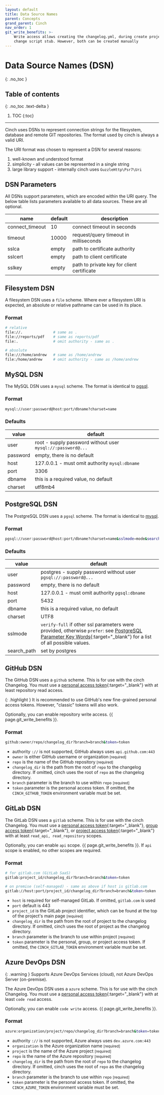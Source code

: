 ```yaml
---
layout: default
title: Data Source Names
parent: Concepts
grand_parent: Cinch
nav_order: 1
git_write_benefits: >- 
    Write access allows creating the changelog.yml, during create project, and adding a 
    change script stub. However, both can be created manually
---
```


# Data Source Names (DSN)
{: .no_toc }

## Table of contents
{: .no_toc .text-delta }

1. TOC
{:toc}
----

Cinch uses DSNs to represent connection strings for the filesystem, database and remote GIT repositories. The format
used by cinch is always a valid URI.

The URI format was chosen to represent a DSN for several reasons:
1. well-known and understood format
2. simplicity - all values can be represented in a single string
3. large library support - internally cinch uses `GuzzleHttp\Psr7\Uri`

## DSN Parameters
All DSNs support parameters, which are encoded within the URI query. The below table lists parameters available
to all data sources. These are all optional.

| name            | default | description                                |
|-----------------|---------|--------------------------------------------|
| connect_timeout | 10      | connect timeout in seconds                 |
| timeout         | 10000   | request/query timeout in milliseconds      |
| sslca           | empty   | path to certificate authority              |
| sslcert         | empty   | path to client certificate                 |
| sslkey          | empty   | path to private key for client certificate |


## Filesystem DSN
A filesystem DSN uses a `file` scheme. Where ever a filesystem URI is expected, an absolute or relative pathname
can be used in its place.

### Format
```bash
# relative
file://.              # same as .
file://reports/pdf    # same as reports/pdf
file:.                # omit authority - same as .

# absolute
file:///home/andrew   # same as /home/andrew
file:/home/andrew     # omit authority - same as /home/andrew
```

## MySQL DSN
The MySQL DSN uses a `mysql` scheme. The format is identical to [pgsql](#postgresql-dsn).

### Format
```bash
mysql://user:password@host:port/dbname?charset=name
```

### Defaults

| value    | default                                                     |
|----------|-------------------------------------------------------------|
| user     | root - supply password without user `mysql://:password@...` |
| password | empty, there is no default                                  |
| host     | 127.0.0.1 - must omit authority `mysql:dbname`              |
| port     | 3306                                                        |
| dbname   | this is a required value, no default                        |
| charset  | utf8mb4                                                     |

## PostgreSQL DSN
The PostgreSQL DSN uses a `pgsql` scheme. The format is identical to [mysql](#mysql-dsn).

### Format
```bash
pgsql://user:password@host:port/dbname?charset=name&sslmode=mode&search_path=a,b,c
```

### Defaults

| value       | default                                                                                                                                                                     |
|-------------|-----------------------------------------------------------------------------------------------------------------------------------------------------------------------------|
| user        | postgres - supply password without user `pgsql://:password@...`                                                                                                             |
| password    | empty, there is no default                                                                                                                                                  |
| host        | 127.0.0.1 - must omit authority `pgsql:dbname`                                                                                                                              |
| port        | 5432                                                                                                                                                                        |
| dbname      | this is a required value, no default                                                                                                                                        |
| charset     | UTF8                                                                                                                                                                        |
| sslmode     | `verify-full` if other ssl parameters were provided, otherwise `prefer`: see [PostgreSQL Parameter Key Words][sslmode]{:target="_blank"} for a list of all possible values. |
| search_path | set by postgres                                                                                                                                                             |

## GitHub DSN
The GitHub DSN uses a `github` scheme. This is for use with the cinch Changelog. You must use a 
[personal access token][github-pac]{:target="_blank"} with at least repository read access. 

{: .highlight }
It is recommended to use GitHub's new fine-grained personal access tokens. However, "classic" tokens will also work.

Optionally, you can enable repository write access. {{ page.git_write_benefits }}.

### Format
```bash
github:owner/repo/changelog_dir?branch=branch&token=token
```

* authority `://` is not supported, GitHub always uses `api.github.com:443`
* `owner` is either GitHub username or organization <small>[required]</small>
* `repo` is the name of the GitHub repository <small>[required]</small>
* `changelog_dir` is the path from the root of `repo` to the changelog directory. If omitted, cinch uses 
the root of `repo` as the changelog directory.
* `branch` parameter is the branch to use within `repo` <small>[required]</small> 
* `token` parameter is the personal access token. If omitted, the `CINCH_GITHUB_TOKEN` environment variable must be set.

## GitLab DSN
The GitLab DSN uses a `gitlab` scheme. This is for use with the cinch Changelog. You must use a
[personal access token][gitlab-pac]{:target="_blank"}, [group access token][gitlab-gat]{:target="_blank"}, or 
[project access token][gitlab-prat]{:target="_blank"} with at least `read_api, read_repository` scopes.

Optionally, you can enable `api` scope. {{ page.git_write_benefits }}. If `api` scope is 
enabled, no other scopes are required.

### Format
```bash
# for gitlab.com (GitLab SaaS)
gitlab:project_id/changelog_dir?branch=branch&token=token

# on premise (self-managed) - same as above if host is gitlab.com
gitlab://host:port/project_id/changelog_dir?branch=branch&token=token
```

* `host` is required for self-managed GitLab. If omitted, `gitlab.com` is used
* `port` default is 443
* `project_id` is the GitLab project identifier, which can be found at the top of the project's main page <small>[required]</small>
* `changelog_dir` is the path from the root of project to the changelog directory. If omitted, cinch uses
  the root of project as the changelog directory.
* `branch` parameter is the branch to use within project <small>[required]</small>
* `token` parameter is the personal, group, or project access token. If omitted, the `CINCH_GITLAB_TOKEN` environment variable must be set.


## Azure DevOps DSN

{: .warning }
Supports Azure DevOps Services (cloud), not Azure DevOps Server (on-premise).

The Azure DevOps DSN uses a `azure` scheme. This is for use with the cinch Changelog. You must use a
[personal access token][azure-pac]{:target="_blank"} with at least `code read` access.

Optionally, you can enable `code write` access. {{ page.git_write_benefits }}.

### Format
```bash
azure:organization/project/repo/changelog_dir?branch=branch&token=token
```

* authority `://` is not supported, Azure always uses `dev.azure.com:443`
* `organization` is the Azure organization name <small>[required]</small>
* `project` is the name of the Azure project <small>[required]</small>
* `repo` is the name of the Azure repository <small>[required]</small>
* `changelog_dir` is the path from the root of `repo` to the changelog directory. If omitted, cinch uses
  the root of `repo` as the changelog directory.
* `branch` parameter is the branch to use within `repo` <small>[required]</small>
* `token` parameter is the personal access token. If omitted, the `CINCH_AZURE_TOKEN` environment variable must be set.

[github-pac]: https://docs.github.com/en/authentication/keeping-your-account-and-data-secure/creating-a-personal-access-token
[gitlab-pac]: https://docs.gitlab.com/ee/user/profile/personal_access_tokens.html
[gitlab-gat]: https://docs.gitlab.com/ee/user/group/settings/group_access_tokens.html
[gitlab-prat]: https://docs.gitlab.com/ee/user/project/settings/project_access_tokens.html
[azure-pac]: https://learn.microsoft.com/en-us/azure/devops/organizations/accounts/use-personal-access-tokens-to-authenticate?view=azure-devops&tabs=Windows
[sslmode]: https://www.postgresql.org/docs/current/libpq-connect.html#LIBPQ-PARAMKEYWORDS